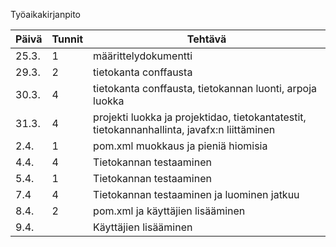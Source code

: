 Työaikakirjanpito


| Päivä    | Tunnit | Tehtävä              |
| -------- | ------ | -------------------- |
| 25.3.|1| määrittelydokumentti |
| 29.3.|2| tietokanta conffausta|
| 30.3.|4| tietokanta conffausta, tietokannan luonti, arpoja luokka|
| 31.3.|4|projekti luokka ja projektidao, tietokantatestit, tietokannanhallinta, javafx:n liittäminen|
| 2.4.|1| pom.xml muokkaus ja pieniä hiomisia|
| 4.4.|4|Tietokannan testaaminen|
| 5.4.|1|Tietokannan testaaminen|
| 7.4|4|Tietokannan testaaminen ja luominen jatkuu|
| 8.4.|2|pom.xml ja käyttäjien lisääminen|
|9.4.||Käyttäjien lisääminen|
